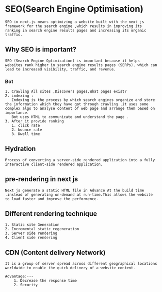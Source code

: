 # SEO(Search Engine Optimisation)
    SEO in next.js means optimizing a website built with the next js framework for the search engine ,which results in improving its ranking in search engine results pages and increasing its organic traffic.

## Why SEO is important?
    SEO (Search Engine Optimization) is important because it helps websites rank higher in search engine results pages (SERPs), which can lead to increased visibility, traffic, and revenue.
### Bot
    1. Crawling All sites ,Discovers pages,What pages exist?
    2. indexing :
       Indexing is the process by which search engines organize and store the information which they have got through crawling .it uses some complex algo to analyse content of web page and arrange them based on importance.
       Bot uses HTML to communicate and understand the page .
    3. After it provide ranking 
       1. click rate 
       2. bounce rate 
       3. Dwell time

## Hydration
    Process of converting a server-side rendered application into a fully interactive client-side rendered application.

## pre-rendering in next js
    Next js generate a static HTML file in Advance At the build time .instead of generating on-demand at run-time.This allows the website to load faster and improve the performence.

## Different rendering technique
    1. Static site Generation
    2. Incremental static regeneration
    3. Server side rendering
    4. Client side rendering
    
   
## CDN (Content delivery Network)

    It is a group of server spread across different geographical locations worldwide to enable the quick delivery of a website content.

    Advantage:---
        1. Decrease the response time 
        2. Security